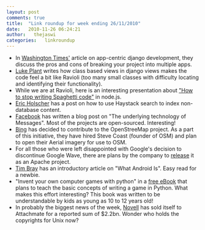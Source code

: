 ```yaml
---
layout: post
comments: true
title:  "Link roundup for week ending 26/11/2010"
date:   2010-11-26 06:24:21
author:   thejaswi
categories:   linkroundup
---
```


-   In [Washington
    Times\'](http://opensource.washingtontimes.com/blog/2010/nov/23/app-centric-django-development-part-1-introduction/)
    article on app-centric django development, they discuss the pros and
    cons of breaking your project into multiple apps.
-   [Luke
    Plant](http://lukeplant.me.uk/blog/posts/class-based-views-and-dry-ravioli/)
    writes how class based views in django views makes the code feel a
    bit like Ravioli (too many small classes with difficulty locating
    and identifying their functionality).
-   While we are at Ravioli, here is an interesting presentation about
    [\"How to stop writing Spaghetti
    code\"](http://www.slideshare.net/sh1mmer/how-to-stop-writing-spaghetti-code)
    in node.js.
-   [Eric
    Holscher](http://ericholscher.com/blog/2010/nov/17/using-haystack-index-non-database-content/)
    has a post on how to use Haystack search to index non-database
    content.
-   [Facebook](http://www.facebook.com/note.php?note_id=454991608919)
    has written a blog post on \"The underlying technology of
    Messages\". Most of the projects are open-sourced. Interesting!
-   [Bing](http://www.bing.com/community/site_blogs/b/maps/archive/2010/11/23/bing-engages-open-maps-community.aspx)
    has decided to contribute to the OpenStreeMap project. As a part of
    this initiative, they have hired Steve Coast (founder of OSM) and
    plan to open their Aerial imagery for use to OSM.
-   For all those who were left disappointed with Google\'s decision to
    discontinue Google Wave, there are plans by the company to
    [release](http://www.h-online.com/open/news/item/Google-Wave-to-become-Apache-project-1141480.html)
    it as an Apache project.
-   [Tim
    Bray](http://www.tbray.org/ongoing/When/201x/2010/11/14/What-Android-Is)
    has an introductory article on \"What Android Is\". Easy read for a
    newbie.
-   \"Invent your own computer games with python\" in a [free
    eBook](http://inventwithpython.com/) that plans to teach the basic
    concepts of writing a game in Python. What makes this effort
    interesting? This book was written to be understandable by kids as
    young as 10 to 12 years old!
-   In probably the biggest news of the week,
    [Novell](http://www.zdnet.co.uk/news/mergers-and-acquisitions/2010/11/23/novell-sold-to-attachmate-for-22bn-40090945/)
    has sold itself to Attachmate for a reported sum of \$2.2bn. Wonder
    who holds the copyrights for Unix now?

